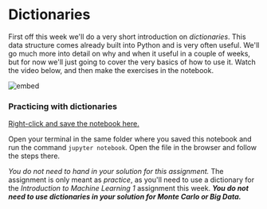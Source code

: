 
# Dictionaries

First off this week we'll do a very short introduction on *dictionaries*. This
data structure comes already built into Python and is very often useful. We'll
go much more into detail on why and when it useful in a couple of weeks, but
for now we'll just going to cover the very basics of how to use it. Watch the
video below, and then make the exercises in the notebook.

![embed](https://player.vimeo.com/video/511670646)

### Practicing with dictionaries

[Right-click and save the notebook here.](../data/dictionaries.ipynb)

Open your terminal in the same folder where you saved this notebook and run the
command `jupyter notebook`. Open the file in the browser and follow the steps
there.

*You do not need to hand in your solution for this assignment.* The assignment
is only meant as _practice_, as you'll need to use a dictionary for the
*Introduction to Machine Learning 1* assignment this week. _**You do not need to use dictionaries in your solution for Monte Carlo or Big Data.**_
